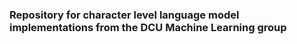 ### Repository for character level language model implementations from the DCU Machine Learning group
